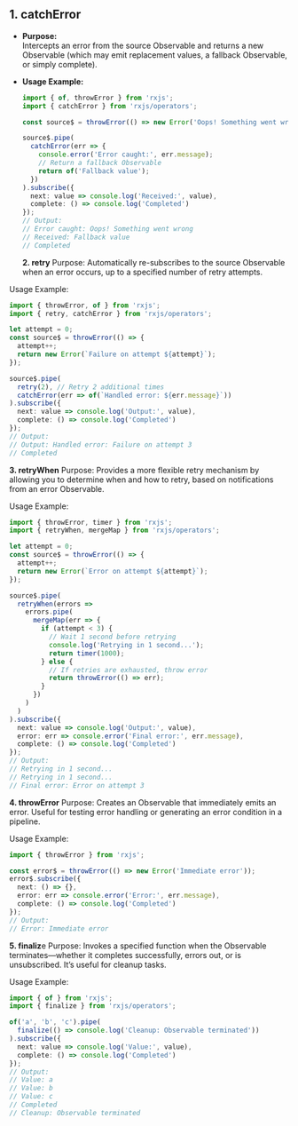 ## 1. catchError

- **Purpose:**  
  Intercepts an error from the source Observable and returns a new Observable (which may emit replacement values, a fallback Observable, or simply complete).

- **Usage Example:**
  ```typescript
  import { of, throwError } from 'rxjs';
  import { catchError } from 'rxjs/operators';

  const source$ = throwError(() => new Error('Oops! Something went wrong'));

  source$.pipe(
    catchError(err => {
      console.error('Error caught:', err.message);
      // Return a fallback Observable
      return of('Fallback value');
    })
  ).subscribe({
    next: value => console.log('Received:', value),
    complete: () => console.log('Completed')
  });
  // Output:
  // Error caught: Oops! Something went wrong
  // Received: Fallback value
  // Completed
  ```

  **2. retry**
Purpose:
Automatically re-subscribes to the source Observable when an error occurs, up to a specified number of retry attempts.

Usage Example:

```typescript
import { throwError, of } from 'rxjs';
import { retry, catchError } from 'rxjs/operators';

let attempt = 0;
const source$ = throwError(() => {
  attempt++;
  return new Error(`Failure on attempt ${attempt}`);
});

source$.pipe(
  retry(2), // Retry 2 additional times
  catchError(err => of(`Handled error: ${err.message}`))
).subscribe({
  next: value => console.log('Output:', value),
  complete: () => console.log('Completed')
});
// Output:
// Output: Handled error: Failure on attempt 3
// Completed
```

**3. retryWhen**
Purpose:
Provides a more flexible retry mechanism by allowing you to determine when and how to retry, based on notifications from an error Observable.

Usage Example:

```typescript
import { throwError, timer } from 'rxjs';
import { retryWhen, mergeMap } from 'rxjs/operators';

let attempt = 0;
const source$ = throwError(() => {
  attempt++;
  return new Error(`Error on attempt ${attempt}`);
});

source$.pipe(
  retryWhen(errors =>
    errors.pipe(
      mergeMap(err => {
        if (attempt < 3) {
          // Wait 1 second before retrying
          console.log('Retrying in 1 second...');
          return timer(1000);
        } else {
          // If retries are exhausted, throw error
          return throwError(() => err);
        }
      })
    )
  )
).subscribe({
  next: value => console.log('Output:', value),
  error: err => console.error('Final error:', err.message),
  complete: () => console.log('Completed')
});
// Output:
// Retrying in 1 second...
// Retrying in 1 second...
// Final error: Error on attempt 3 
```

**4. throwError**
Purpose:
Creates an Observable that immediately emits an error. Useful for testing error handling or generating an error condition in a pipeline.

Usage Example:

```typescript
import { throwError } from 'rxjs';

const error$ = throwError(() => new Error('Immediate error'));
error$.subscribe({
  next: () => {},
  error: err => console.error('Error:', err.message),
  complete: () => console.log('Completed')
});
// Output:
// Error: Immediate error
```

**5. finaliz**e
Purpose:
Invokes a specified function when the Observable terminates—whether it completes successfully, errors out, or is unsubscribed. It’s useful for cleanup tasks.

Usage Example:

```typescript
import { of } from 'rxjs';
import { finalize } from 'rxjs/operators';

of('a', 'b', 'c').pipe(
  finalize(() => console.log('Cleanup: Observable terminated'))
).subscribe({
  next: value => console.log('Value:', value),
  complete: () => console.log('Completed')
});
// Output:
// Value: a
// Value: b
// Value: c
// Completed
// Cleanup: Observable terminated
```